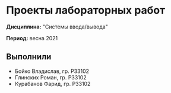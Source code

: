 # Проекты лабораторных работ

**Дисциплина:** "Системы ввода/вывода"

**Период:** весна 2021

## Выполнили

- Бойко Владислав, гр. P33102
- Глинских Роман, гр. P33102
- Курабанов Фарид, гр. P33102

